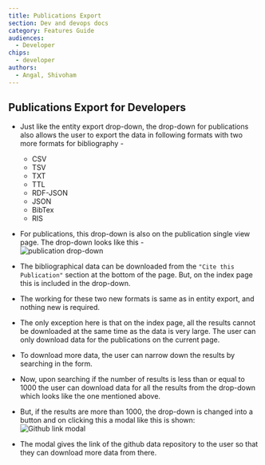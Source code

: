 ```yaml
---
title: Publications Export
section: Dev and devops docs
category: Features Guide
audiences:
  - Developer
chips:
  - developer
authors:
  - Angal, Shivoham
---
```


## Publications Export for Developers

- Just like the entity export drop-down, the drop-down for publications also allows the user to export the data in following formats with two more formats for bibliography -
  - CSV
  - TSV
  - TXT
  - TTL
  - RDF-JSON
  - JSON
  - BibTex
  - RIS

- For publications, this drop-down is also on the publication single view page. The drop-down looks like this - <br>
![publication drop-down](/cdli-docs/images/publication-dd.png)

- The bibliographical data can be downloaded from the `"Cite this Publication"` section at the bottom of the page. But, on the index page this is included in the drop-down.

- The working for these two new formats is same as in entity export, and nothing new is required.

- The only exception here is that on the index page, all the results cannot be downloaded at the same time as the data is very large. The user can only download data for the publications on the current page.

- To download more data, the user can narrow down the results by searching in the form.

- Now, upon searching if the number of results is less than or equal to 1000 the user can download data for all the results from the drop-down which looks like the one mentioned above.

- But, if the results are more than 1000, the drop-down is changed into a button and on clicking this a modal like this is shown: <br>
![Github link modal](/cdli-docs/images/publications-modal.png)

- The modal gives the link of the github data repository to the user so that they can download more data from there.
